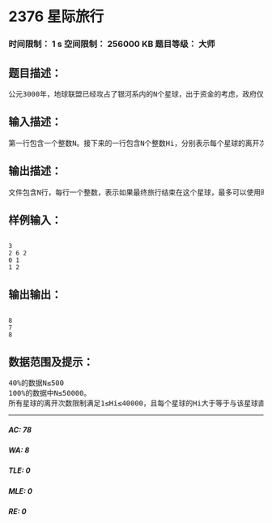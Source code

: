 # 2376 星际旅行   
### 时间限制： 1 s     空间限制： 256000 KB     题目等级： 大师  
## 题目描述：  

<pre>
公元3000年，地球联盟已经攻占了银河系内的N个星球，出于资金的考虑，政府仅仅在星球间建立了N-1条双向时空隧道保证任意两个星球之间互相可达。出于管理上的考虑，第i个星球的行政长官要求每个公民在一年内不得从该星球利用时空隧道次数超过Hi次（这一统计是基于离开次数统计的，如果你已经使用从该星球离开过Hi次，那么这一年内你就不能再使用时空隧道离开这个星球了）。Louis Paosen是一个星际旅行家，他希望能使用尽量多次的时空隧道，但又不希望最终被迫定居的星球条件太过恶劣。所以他希望能知道对于每个星球i，若从0号星球出发，最终以i号星球为终点，这样的星际旅行途中最多可以使用多少次时空隧道。
</pre>
  
  
## 输入描述：  

<pre>
第一行包含一个整数N。接下来的一行包含N个整数Hi，分别表示每个星球的离开次数限制。接下来N-1行每行两个整数，表示这两个星球之间有时空隧道连接。星球的编号从0开始，Louis Paosen一开始在0号星球。
</pre>
  
  
## 输出描述：  

<pre>
文件包含N行，每行一个整数，表示如果最终旅行结束在这个星球，最多可以使用时空隧道的次数。
</pre>
  
  
## 样例输入：  

<pre><code>
3
2 6 2
0 1
1 2
</code></pre>
  
  
## 输出输出：  

<pre><code>
8
7
8
</code></pre>
  
  
## 数据范围及提示：  

<pre>
40%的数据N≤500
100%的数据中N≤50000。
所有星球的离开次数限制满足1≤Hi≤40000，且每个星球的Hi大于等于与该星球直接相连的星球数（即度数）。
</pre>
  
  
***  

##### AC: 78  
##### WA: 8  
##### TLE: 0  
##### MLE: 0  
##### RE: 0  
